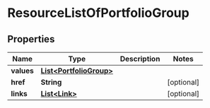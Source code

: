 

# ResourceListOfPortfolioGroup

## Properties

Name | Type | Description | Notes
------------ | ------------- | ------------- | -------------
**values** | [**List&lt;PortfolioGroup&gt;**](PortfolioGroup.md) |  | 
**href** | **String** |  |  [optional]
**links** | [**List&lt;Link&gt;**](Link.md) |  |  [optional]



